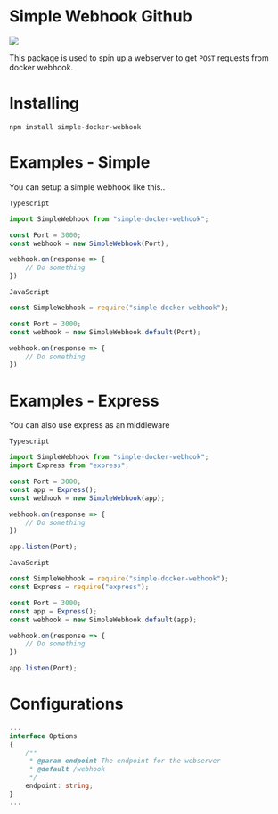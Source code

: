 # Simple Webhook Github
![](https://nodei.co/npm/simple-docker-webhook.svg)

This package is used to spin up a webserver to get `POST` requests from docker webhook.

# Installing
``npm install simple-docker-webhook``

# Examples - Simple

You can setup a simple webhook like this..

`Typescript`
```ts
import SimpleWebhook from "simple-docker-webhook";

const Port = 3000;
const webhook = new SimpleWebhook(Port);

webhook.on(response => {
    // Do something
})
```

`JavaScript`
```js
const SimpleWebhook = require("simple-docker-webhook");

const Port = 3000;
const webhook = new SimpleWebhook.default(Port);

webhook.on(response => {
    // Do something
})
```

# Examples - Express

You can also use express as an middleware

`Typescript`
```ts
import SimpleWebhook from "simple-docker-webhook";
import Express from "express";

const Port = 3000;
const app = Express();
const webhook = new SimpleWebhook(app);

webhook.on(response => {
    // Do something
})

app.listen(Port);
```

`JavaScript`
```js
const SimpleWebhook = require("simple-docker-webhook");
const Express = require("express");

const Port = 3000;
const app = Express();
const webhook = new SimpleWebhook.default(app);

webhook.on(response => {
    // Do something
})

app.listen(Port);
```

# Configurations

```ts
...
interface Options 
{
    /**
     * @param endpoint The endpoint for the webserver
     * @default /webhook
     */
    endpoint: string;
}
...
```
